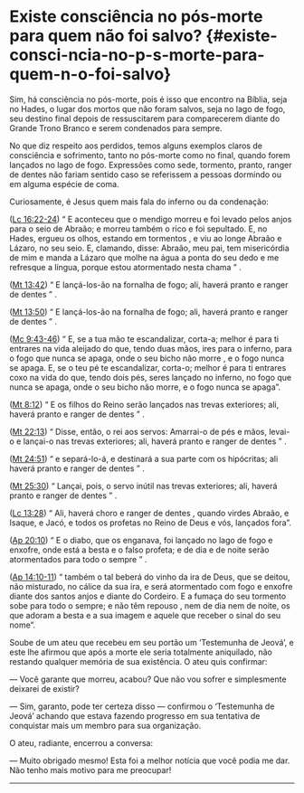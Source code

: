 # Existe consciência no pós-morte para quem não foi salvo? {#existe-consci-ncia-no-p-s-morte-para-quem-n-o-foi-salvo}

Sim, há consciência no pós-morte, pois é isso que encontro na Bíblia, seja no Hades, o lugar dos mortos que não foram salvos, seja no lago de fogo, seu destino final depois de ressuscitarem para comparecerem diante do Grande Trono Branco e serem condenados para sempre.

No que diz respeito aos perdidos, temos alguns exemplos claros de consciência e sofrimento, tanto no pós-morte como no final, quando forem lançados no lago de fogo. Expressões como sede, tormento, pranto, ranger de dentes não fariam sentido caso se referissem a pessoas dormindo ou em alguma espécie de coma.

Curiosamente, é Jesus quem mais fala do inferno ou da condenação:

([Lc 16:22-24](http://bibliaonline.com.br/acf/lc/16/22-24)) “ E aconteceu que o mendigo morreu e foi levado pelos anjos para o seio de Abraão; e morreu também o rico e foi sepultado. E, no Hades, ergueu os olhos, estando em tormentos , e viu ao longe Abraão e Lázaro, no seu seio. E, clamando, disse: Abraão, meu pai, tem misericórdia de mim e manda a Lázaro que molhe na água a ponta do seu dedo e me refresque a língua, porque estou atormentado nesta chama ” .

([Mt 13:42](http://bibliaonline.com.br/acf/mt/13/42)) “ E lançá-los-ão na fornalha de fogo; ali, haverá pranto e ranger de dentes ” .

([Mt 13:50](http://bibliaonline.com.br/acf/mt/13/50)) “ E lançá-los-ão na fornalha de fogo; ali, haverá pranto e ranger de dentes ” .

([Mc 9:43-46](http://bibliaonline.com.br/acf/mc/9/43-46)) “ E, se a tua mão te escandalizar, corta-a; melhor é para ti entrares na vida aleijado do que, tendo duas mãos, ires para o inferno, para o fogo que nunca se apaga, onde o seu bicho não morre , e o fogo nunca se apaga. E, se o teu pé te escandalizar, corta-o; melhor é para ti entrares coxo na vida do que, tendo dois pés, seres lançado no inferno, no fogo que nunca se apaga, onde o seu bicho não morre, e o fogo nunca se apaga”.

([Mt 8:12](http://bibliaonline.com.br/acf/mt/8/12)) “ E os filhos do Reino serão lançados nas trevas exteriores; ali, haverá pranto e ranger de dentes ” .

([Mt 22:13](http://bibliaonline.com.br/acf/mt/22/13)) “ Disse, então, o rei aos servos: Amarrai-o de pés e mãos, levai-o e lançai-o nas trevas exteriores; ali, haverá pranto e ranger de dentes ” .

([Mt 24:51](http://bibliaonline.com.br/acf/mt/24/51)) “ e separá-lo-á, e destinará a sua parte com os hipócritas; ali haverá pranto e ranger de dentes ” .

([Mt 25:30](http://bibliaonline.com.br/acf/mt/25/30)) “ Lançai, pois, o servo inútil nas trevas exteriores; ali, haverá pranto e ranger de dentes ” .

([Lc 13:28](http://bibliaonline.com.br/acf/lc/13/28)) “ Ali, haverá choro e ranger de dentes , quando virdes Abraão, e Isaque, e Jacó, e todos os profetas no Reino de Deus e vós, lançados fora”.

([Ap 20:10](http://bibliaonline.com.br/acf/ap/20/10)) “ E o diabo, que os enganava, foi lançado no lago de fogo e enxofre, onde está a besta e o falso profeta; e de dia e de noite serão atormentados para todo o sempre ” .

([Ap 14:10-11](http://bibliaonline.com.br/acf/ap/14/10-11)) “ também o tal beberá do vinho da ira de Deus, que se deitou, não misturado, no cálice da sua ira, e será atormentado com fogo e enxofre diante dos santos anjos e diante do Cordeiro. E a fumaça do seu tormento sobe para todo o sempre; e não têm repouso , nem de dia nem de noite, os que adoram a besta e a sua imagem e aquele que receber o sinal do seu nome”.

Soube de um ateu que recebeu em seu portão um ‘Testemunha de Jeová’, e este lhe afirmou que após a morte ele seria totalmente aniquilado, não restando qualquer memória de sua existência. O ateu quis confirmar:

— Você garante que morreu, acabou? Que não vou sofrer e simplesmente deixarei de existir?

— Sim, garanto, pode ter certeza disso — confirmou o ‘Testemunha de Jeová’ achando que estava fazendo progresso em sua tentativa de conquistar mais um membro para sua organização.

O ateu, radiante, encerrou a conversa:

— Muito obrigado mesmo! Esta foi a melhor notícia que você podia me dar. Não tenho mais motivo para me preocupar!

*****